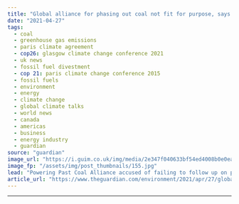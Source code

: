 ```yaml
---
title: "Global alliance for phasing out coal not fit for purpose, says NGO"
date: "2021-04-27"
tags: 
  - coal
  - greenhouse gas emissions
  - paris climate agreement
  - cop26: glasgow climate change conference 2021
  - uk news
  - fossil fuel divestment
  - cop 21: paris climate change conference 2015
  - fossil fuels
  - environment
  - energy
  - climate change
  - global climate talks
  - world news
  - canada
  - americas
  - business
  - energy industry
  - guardian
source: "guardian"
image_url: "https://i.guim.co.uk/img/media/2e347f040633bf54ed4008b0e0ea6f65c7412c54/0_208_3500_2102/master/3500.jpg?width=460&quality=85&auto=format&fit=max&s=9a7a8776bb3ec29344645109fb44705f"
image_fp: "/assets/img/post_thumbnails/155.jpg"
lead: "Powering Past Coal Alliance accused of failing to follow up on pledges as many countries expand use of coalAn attempt by the UK government to encourage countries and businesses around the world to quit coal for power generation is failing to make an ..."
article_url: "https://www.theguardian.com/environment/2021/apr/27/global-alliance-coal-not-fit-for-purpose-ngo"
---
```


---
